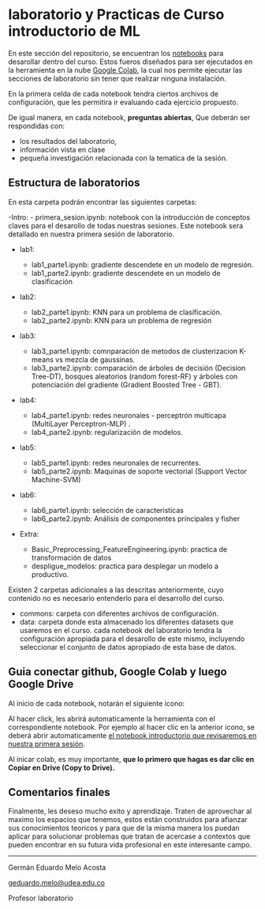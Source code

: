 # laboratorio y Practicas de Curso introductorio de ML

En este sección del repositorio, se encuentran los [notebooks](https://jupyter.org) para desarollar dentro del curso. Estos fueros diseñados para ser ejecutados en la herramienta en la nube [Google Colab](https://colab.research.google.com/notebooks/basic_features_overview.ipynb), la cual nos permite ejecutar las secciones de laboratorio sin tener que realizar ninguna instalación.

En la primera celda de cada notebook tendra ciertos archivos de configuración, que les permitira ir evaluando cada ejercicio propuesto.

De igual manera, en cada notebook, **preguntas abiertas**, Que deberán ser respondidas con: 
- los resultados del laboratorio,  
- información vista en clase  
- pequeña investigación relacionada con la tematica de la sesión.


## Estructura de laboratorios
En esta carpeta podrán encontrar las siguientes carpetas:

-Intro:
    - primera_sesion.ipynb: notebook con la introducción de conceptos claves para el desarollo de todas nuestras sesiones. Este notebook sera detallado en nuestra primera sesión de laboratorio.
- lab1:
    - lab1_parte1.ipynb: gradiente descendete en un modelo de regresión.
    - lab1_parte2.ipynb: gradiente descendete en un modelo de clasificación

- lab2:
    - lab2_parte1.ipynb: KNN para un problema de clasificación.
    - lab2_parte2.ipynb: KNN para un problema de regresión

- lab3:
    - lab3_parte1.ipynb: comnparación de metodos de clusterizacion K-means vs mezcla de gaussinas.
    - lab3_parte2.ipynb: comparación de árboles de decisión (Decision Tree-DT), bosques aleatorios (random forest-RF) y árboles con potenciación del gradiente (Gradient Boosted Tree - GBT).

- lab4:
    - lab4_parte1.ipynb: redes neuronales - perceptrón multicapa (MultiLayer Perceptron-MLP) .
    - lab4_parte2.ipynb: regularización de modelos.

- lab5:
    - lab5_parte1.ipynb: redes neuronales de recurrentes.
    - lab5_parte2.ipynb: Maquinas de soporte vectorial (Support Vector Machine-SVM)

- lab6:
    - lab6_parte1.ipynb: selección de caracteristicas
    - lab6_parte2.ipynb: Análisis de componentes principales y fisher  

- Extra:
    - Basic_Preprocessing_FeatureEngineering.ipynb: practica de transformación de datos
    - despligue_modelos: practica para desplegar un modelo a productivo.

Existen 2 carpetas adicionales a las descritas anteriormente, cuyo contenido no es necesario entenderlo para el desarrollo del curso.

- commons: carpeta con diferentes archivos de configuración.
- data: carpeta donde esta almacenado los diferentes datasets que usaremos en el curso.  cada notebook del laboratorio tendra la configuración apropiada para el desarollo de este mismo, incluyendo seleccionar el conjunto de datos apropiado de esta base de datos.


## Guia conectar github, Google Colab y luego Google Drive

Al inicio de cada notebook, notarán el siguiente icono:


Al hacer click, les abrirá automaticamente la herramienta con el correspondiente notebook. Por ejemplo al hacer clic en la anterior icono, se deberá abrir automaticamente [el notebook introductorio que revisaremos en nuestra primera sesión](https://github.com/jdariasl/ML_2020/blob/master/labs/Intro/Intro.ipynb).

Al inicar colab, es muy importante, **que lo primero que hagas es dar clic en Copiar en Drive (Copy to Drive).**

## Comentarios finales

Finalmente, les deseso mucho exito y aprendizaje. Traten de aprovechar al maximo los espacios que tenemos, estos  están construidos para afianzar sus conocimientos teoricos y para que de la misma manera los puedan aplicar para solucionar problemas que tratan de acercase a contextos que pueden encontrar en su futura vida profesional en este interesante campo.

----

Germán Eduardo Melo Acosta

geduardo.melo@udea.edu.co

Profesor laboratorio
